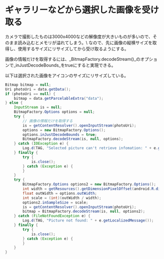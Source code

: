 # ギャラリーなどから選択した画像を受け取る

カメラで撮影したものは3000x4000などの解像度が大きいものが多いので、そのまま読み込むとメモリが溢れてしまう。\\
なので、先に画像の縦横サイズを取得し、使用するサイズにリサイズしてから受け取るようにする。

画像の情報だけを取得するには、_BitmapFactory.decodeStream()_のオプションで_inJustDecodeBounds_をtrueにすると実現できる。

以下は選択された画像をアイコンのサイズにリサイズしている。

```java
Bitmap bitmap = null;
Uri photoUri = data.getData();
if (photoUri == null) {
    bitmap = data.getParcelableExtra("data");
} else {
    InputStream is = null;
    BitmapFactory.Options options = null;
    try {
        // 画像の情報だけを取得する
        is = getContentResolver().openInputStream(photoUri);
        options = new BitmapFactory.Options();
        options.inJustDecodeBounds = true;
        BitmapFactory.decodeStream(is, null, options);
    } catch (IOException e) {
        Log.d(TAG, "Selected picture can't retrieve infomation: " + e.getLocalizedMessage());
    } finally {
        try {
            is.close();
        } catch (Exception e) {
        }
    }
    try {
        BitmapFactory.Options options2 = new BitmapFactory.Options();
        int width = getResources().getDimensionPixelOffset(android.R.dimen.app_icon_size);
        float outWidth = options.outWidth;
        int scale = (int)(outWidth / width);
        options2.inSampleSize = scale;
        is = getContentResolver().openInputStream(photoUri);
        bitmap = BitmapFactory.decodeStream(is, null, options2);
    } catch (FileNotFoundException e) {
        Log.d(TAG, "Picture not found: " + e.getLocalizedMessage());
    } finally {
        try {
            is.close();
        } catch (Exception e) {
        }
    }
}
```
